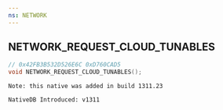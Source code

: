 ```yaml
---
ns: NETWORK
---
```

## NETWORK_REQUEST_CLOUD_TUNABLES

```c
// 0x42FB3B532D526E6C 0xD760CAD5
void NETWORK_REQUEST_CLOUD_TUNABLES();
```

```
Note: this native was added in build 1311.23

NativeDB Introduced: v1311
```

